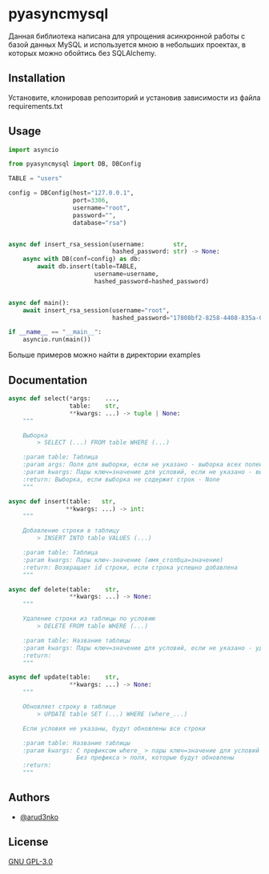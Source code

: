 
# pyasyncmysql

Данная библиотека написана для упрощения асинхронной работы с базой данных MySQL и используется мною в небольших проектах, в которых можно обойтись без SQLAlchemy.
## Installation

Установите, клонировав репозиторий и установив зависимости из файла requirements.txt
    
## Usage

```python
import asyncio

from pyasyncmysql import DB, DBConfig

TABLE = "users"

config = DBConfig(host="127.0.0.1",
                  port=3306,
                  username="root",
                  password="",
                  database="rsa")


async def insert_rsa_session(username:        str,
                             hashed_password: str) -> None:
    async with DB(conf=config) as db:
        await db.insert(table=TABLE,
                        username=username,
                        hashed_password=hashed_password)


async def main():
    await insert_rsa_session(username="root",
                             hashed_password="17808bf2-8258-4408-835a-0c59b20715f3")

if __name__ == "__main__":
    asyncio.run(main())
```

Больше примеров можно найти в директории examples

## Documentation

```python
async def select(*args:    ...,
                 table:    str,
                 **kwargs: ...) -> tuple | None:
    """

    Выборка
        > SELECT (...) FROM table WHERE (...)

    :param table: Таблица
    :param args: Поля для выборки, если не указано - выборка всех полей
    :param kwargs: Пары ключ=значение для условий, если не указано - выборка всей таблицы
    :return: Выборка, если выборка не содержит строк - None
    """

async def insert(table:   str,
                **kwargs: ...) -> int:
    """

    Добавление строки в таблицу
        > INSERT INTO table VALUES (...)

    :param table: Таблица
    :param kwargs: Пары ключ-значение (имя_столбца=значение)
    :return: Возвращает id строки, если строка успешно добавлена
    """

async def delete(table:    str,
                 **kwargs: ...) -> None:
    """

    Удаление строки из таблицы по условию
        > DELETE FROM table WHERE (...)

    :param table: Название таблицы
    :param kwargs: Пары ключ=значение для условий, если не указано - удаление всех строк таблицы
    :return:
    """

async def update(table:    str,
                 **kwargs: ...) -> None:
    """

    Обновляет строку в таблице
        > UPDATE table SET (...) WHERE (where_...)

    Если условия не указаны, будут обновлены все строки

    :param table: Название таблицы
    :param kwargs: С префиксом where_ > пары ключ=значение для условий
                   Без префикса > поля, которые будут обновлены
    :return:
    """    

```


## Authors

- [@arud3nko](https://www.github.com/arud3nko)


## License

[GNU GPL-3.0](https://www.gnu.org/licenses/gpl-3.0.html)

